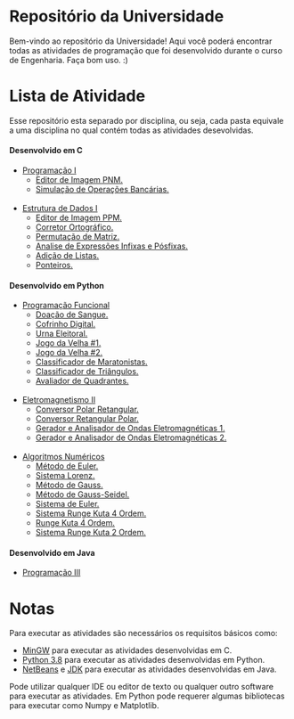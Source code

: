 # Repositório da Universidade
Bem-vindo ao repositório da Universidade!
Aqui você poderá encontrar todas as atividades de programação que foi desenvolvido durante o curso de Engenharia.
Faça bom uso. :)

# Lista de Atividade
Esse repositório esta separado por disciplina, ou seja, cada pasta equivale a uma disciplina no qual contém todas as atividades desevolvidas.

#### Desenvolvido em C 

- [Programação I](https://github.com/emeps/university-repos/tree/main/programming-one-old-course)
    - [Editor de Imagem PNM.](https://github.com/emeps/university-repos/tree/main/programming-one-old-course/fotoxop-%231)
    - [Simulação de Operações Bancárias.](https://github.com/emeps/university-repos/tree/main/programming-one-old-course/banking-system)
    <br>      
- [Estrutura de Dados I](https://github.com/emeps/university-repos/tree/main/data-structure)  
    - [Editor de Imagem PPM.](https://github.com/emeps/university-repos/tree/main/data-structure/fotoxop-%232)
    - [Corretor Ortográfico.](https://github.com/emeps/university-repos/tree/main/data-structure/corretor-ortografico)
    - [Permutação de Matriz.](https://github.com/emeps/university-repos/tree/main/data-structure/matrix-permutation)
    - [Analise de Expressões Infixas e Pósfixas.](https://github.com/emeps/university-repos/tree/main/data-structure/sucuri)
    - [Adição de Listas.](https://github.com/emeps/university-repos/tree/main/data-structure/mEP3)
    - [Ponteiros.](https://github.com/emeps/university-repos/tree/main/data-structure/consecutive-sum)

#### Desenvolvido em Python

- [Programação Funcional](https://github.com/emeps/university-repos/tree/main/programming-one)
    - [Doação de Sangue.](https://github.com/emeps/university-repos/tree/main/programming-one/doacao-sangue)
    - [Cofrinho Digital.](https://github.com/emeps/university-repos/tree/main/programming-one/cofrinho-digital)
    - [Urna Eleitoral.](https://github.com/emeps/university-repos/tree/main/programming-one/eleicao-condominio)
    - [Jogo da Velha #1.](https://github.com/emeps/university-repos/tree/main/programming-one/jogo-da-velha-%231)          
    - [Jogo da Velha #2.](https://github.com/emeps/university-repos/tree/main/programming-one/jogo-da-velha-%232)
    - [Classificador de Maratonistas.](https://github.com/emeps/university-repos/tree/main/programming-one/maratona)
    - [Classificador de Triângulos.](https://github.com/emeps/university-repos/tree/main/programming-one/classificador-triangulo)
    - [Avaliador de Quadrantes.](https://github.com/emeps/university-repos/tree/main/programming-one/check-quadrante)
    <br>           
- [Eletromagnetismo II](https://github.com/emeps/university-repos/tree/main/eletromagnetism-two)
    - [Conversor Polar Retangular.](https://github.com/emeps/university-repos/blob/main/eletromagnetism-two/polar-rectangular-converter.py)
    - [Conversor Retangular Polar.](https://github.com/emeps/university-repos/blob/main/eletromagnetism-two/rectangular-polar-converter.py)
    - [Gerador e Analisador de Ondas Eletromagnéticas 1.](https://github.com/emeps/university-repos/blob/main/eletromagnetism-two/generation-and-analysis-of-electromagnetic-waves%20(1).py)   
    - [Gerador e Analisador de Ondas Eletromagnéticas 2.](https://github.com/emeps/university-repos/blob/main/eletromagnetism-two/generation-and-analysis-of-electromagnetic-waves%20(2).py)   
    <br>  
- [Algoritmos Numéricos](https://github.com/emeps/university-repos/tree/main/numerical-algoritms)
    - [Método de Euler.](https://github.com/emeps/university-repos/blob/main/numerical-algoritms/euler.py)
    - [Sistema Lorenz.](https://github.com/emeps/university-repos/blob/main/numerical-algoritms/lorenz-sistema.py)
    - [Método de Gauss.](https://github.com/emeps/university-repos/blob/main/numerical-algoritms/metodo-gauss.py)
    - [Método de Gauss-Seidel.](https://github.com/emeps/university-repos/blob/main/numerical-algoritms/gauss-seidel.py)
    - [Sistema de Euler.](https://github.com/emeps/university-repos/blob/main/numerical-algoritms/euler_sistema.py)
    - [Sistema Runge Kuta 4 Ordem.](https://github.com/emeps/university-repos/blob/main/numerical-algoritms/rk4_sistema.py)
    - [Runge Kuta 4 Ordem.](https://github.com/emeps/university-repos/blob/main/numerical-algoritms/Runge-kuta4.py)    
    - [Sistema Runge Kuta 2 Ordem.](https://github.com/emeps/university-repos/blob/main/numerical-algoritms/ruge-kuta2.py)   

#### Desenvolvido em Java

- [Programação III](https://github.com/emeps/university-repos/tree/main/programming-three)    

# Notas

Para executar as atividades são necessários os requisitos básicos como: 
- [MinGW](https://sourceforge.net/projects/mingw/) para executar as atividades desenvolvidas em C.
- [Python 3.8](https://www.python.org/downloads/) para executar as atividades desenvolvidas em Python.
- [NetBeans](https://netbeans.apache.org/download/index.html) e [JDK](https://www.oracle.com/br/java/technologies/javase/javase-jdk8-downloads.html) para executar as atividades desenvolvidas em Java.

Pode utilizar qualquer IDE ou editor de texto ou qualquer outro software para executar as atividades.
Em Python pode requerer algumas bibliotecas para executar como Numpy e Matplotlib.
